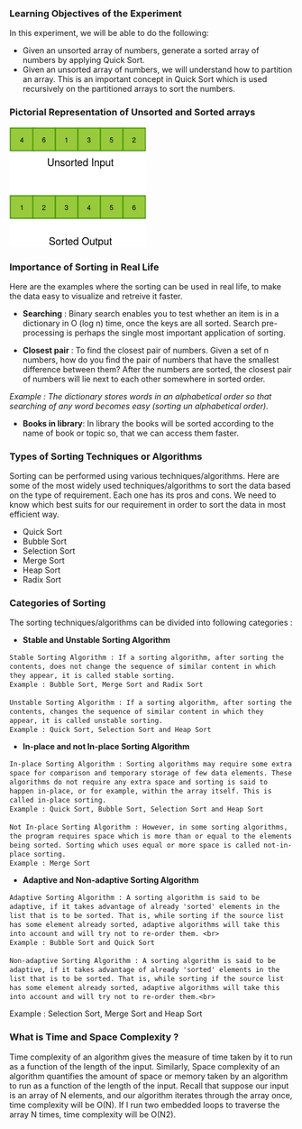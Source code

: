 ### Learning Objectives of the Experiment

In this experiment, we will be able to do the following:

  -  Given an unsorted array of numbers, generate a sorted array of numbers by applying Quick Sort.
  - Given an unsorted array of numbers, we will understand how to partition an array. This is an important concept in Quick Sort which is used recursively on the partitioned arrays to sort the numbers.

### Pictorial Representation of Unsorted and Sorted arrays 
<img src="images/array-example.png"/>

### Importance of Sorting in Real Life

Here are the examples where the sorting can be used in real life, to make the data easy to visualize and retreive it faster.

   - **Searching** : Binary search enables you to test whether an item is in a dictionary in O (log n) time, once the keys are all sorted. Search pre-processing is perhaps the single most important application of sorting.

   - **Closest pair** : To find the closest pair of numbers. Given a set of n numbers, how do you find the pair of numbers that have the smallest difference between them? After the numbers are sorted, the closest pair of numbers will lie next to each other somewhere in sorted order.
    
*Example : The dictionary stores words in an alphabetical order so that searching of any word becomes easy (sorting un alphabetical order).*

   - **Books in library**: In library the books will be sorted according to the name of book or topic so, that we can access them faster.

### Types of Sorting Techniques or Algorithms

Sorting can be performed using various techniques/algorithms. Here are some of the most widely used techniques/algorithms to sort the data based on the type of requirement. Each one has its pros and cons. We need to know which best suits for our requirement in order to sort the data in most efficient way.

  -  Quick Sort
  -  Bubble Sort
  -  Selection Sort
  -  Merge Sort
  -  Heap Sort
  -  Radix Sort

### Categories of Sorting

The sorting techniques/algorithms can be divided into following categories :

   - **Stable and Unstable Sorting Algorithm**

    Stable Sorting Algorithm : If a sorting algorithm, after sorting the contents, does not change the sequence of similar content in which they appear, it is called stable sorting.
    Example : Bubble Sort, Merge Sort and Radix Sort

    Unstable Sorting Algorithm : If a sorting algorithm, after sorting the contents, changes the sequence of similar content in which they appear, it is called unstable sorting.
    Example : Quick Sort, Selection Sort and Heap Sort
   - **In-place and not In-place Sorting Algorithm**

    In-place Sorting Algorithm : Sorting algorithms may require some extra space for comparison and temporary storage of few data elements. These algorithms do not require any extra space and sorting is said to happen in-place, or for example, within the array itself. This is called in-place sorting.
    Example : Quick Sort, Bubble Sort, Selection Sort and Heap Sort

    Not In-place Sorting Algorithm : However, in some sorting algorithms, the program requires space which is more than or equal to the elements being sorted. Sorting which uses equal or more space is called not-in-place sorting.
    Example : Merge Sort
   - **Adaptive and Non-adaptive Sorting Algorithm**

    Adaptive Sorting Algorithm : A sorting algorithm is said to be adaptive, if it takes advantage of already 'sorted' elements in the list that is to be sorted. That is, while sorting if the source list has some element already sorted, adaptive algorithms will take this into account and will try not to re-order them. <br>
    Example : Bubble Sort and Quick Sort

    Non-adaptive Sorting Algorithm : A sorting algorithm is said to be adaptive, if it takes advantage of already 'sorted' elements in the list that is to be sorted. That is, while sorting if the source list has some element already sorted, adaptive algorithms will take this into account and will try not to re-order them.<br>
    
 Example : Selection Sort, Merge Sort and Heap Sort

### What is Time and Space Complexity ?

Time complexity of an algorithm gives the measure of time taken by it to run as a function of the length of the input. Similarly, Space complexity of an algorithm quantifies the amount of space or memory taken by an algorithm to run as a function of the length of the input. Recall that suppose our input is an array of N elements, and our algorithm iterates through the array once, time complexity will be O(N). If I run two embedded loops to traverse the array N times, time complexity will be O(N2).



